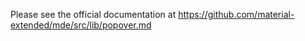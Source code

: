 Please see the official documentation at https://github.com/material-extended/mde/src/lib/popover.md
